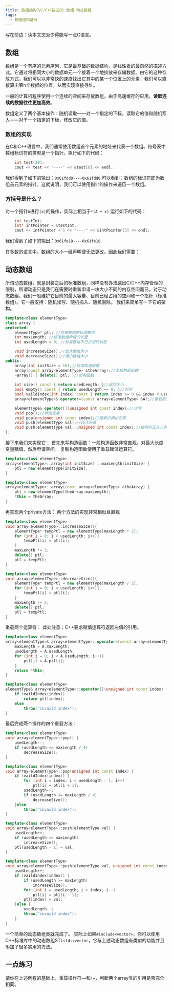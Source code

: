 ```yaml
---
title: 数据结构的C/C++描述01:数组 动态数组
tags: 
  - 数据结构基础
---
```



写在前边：读本文您至少得能写一点C语言。

## 数组

数组是一个有序的元素序列，它是最基础的数据结构，是线性表的最自然的描述方式。它通过将相同大小的数据单元一个接着一个地排放来存储数据。由它的这种存放方式，我们可以以非常快的速度找出它其中的某一个位置上的元素：我们可以直接算出第n个数据的位置，从而实现直接寻址。

一般的计算机程序使用一个连续的空间来存放数组。由于高速缓存的应用，**读取连续的数据往往更加高效**。

数组定义了两个基本操作：随机读取——对一个指定的下标，读取它的值和随机写入——对于一个指定的下标，修改它的值。

### 数组的实现

在C和C++语言中，我们通常使用数组首个元素的地址来代表一个数组。符号表中数组标识符的类型是一个指针。执行如下的代码：

```cpp
    int test[20];
    cout << test << "----" << &test[0] << endl;
```

我们得到了如下的输出：`0x61fdd0----0x61fdd0`
可以看到：数组的标识符即为数组首元素的指针。这就说明，我们可以使用指针的操作来遍历一个数组。

### 方括号是什么？

对一个指针`A`进行`[x]`的操作，实际上相当于`*(A + x)`
运行如下的代码：

```cpp
    int testInt;
    int* intPointer = &testInt;
    cout << intPointer + 5 << "----" << &intPointer[5] << endl;
```

我们得到了如下的输出：`0x61fe18----0x61fe18`

在多数的语言中，数组的大小一经声明便无法更改。因此我们需要：

## 动态数组

所谓动态数组，就是封装之后的标准数组，同样没有办法跳出C/C++内存管理的限制，所谓动态只是我们在需要时重新申请一块大小不同的内存空间而已。对于动态数组，我们一般维护它目前的最大容量、目前已经占用的空间和一个指针（标准数组）。它一般支持：随机读写、随机插入、随机删除。
我们来简单写一下它的架构。

```cpp
template<class elementType>
class array {
protected:
    elementType* ptl; //存放数据的标准数组
    int maxLength; //标准数组申请的长度
    int usedLength = 0; //标准数组中已占用的长度

    void increaseSize();//放大数组大小
    void decreaseSize();//缩小数组大小
public:
    array(int initSize = 10);//标准构造函数
    array(const array<elementType> &theArray);//复制构造函数
    ~array() { delete[] ptl; }//析构函数
    
    int size() const { return usedLength; }//返回大小
    bool empty() const { return usedLength == 0; }//判空
    bool vaildIndex(int index) const { return index >= 0 && index < usedLength; }//判断索引是否有效 此函数可以声明为protected
    array<elementType>& operator=(const array<elementType> &A);//重载赋值运算符

    elementType& operator[](unsigned int const index);//读写
    void pop();//弹出元素
    void pop(unsigned int const index);//按索引弹出元素
    void push(elementType val);//压入元素
    void push(elementType val, unsigned int const index);//按索引压入元素
};
```

接下来我们来实现它：
首先来写构造函数：一般构造函数非常直观，对最大长度变量赋值，然后申请空间。
复制构造函数使用了重载赋值运算符。

```cpp
template<class elementType>
array<elementType>::array(int initSize) : maxLength(initSize) {
    ptl = new elementType[initSize];
}

template<class elementType>
array<elementType>::array(const array<elementType> &theArray) {
    ptl = new elementType[theArray.maxLength];
    *this = theArray;
}
```

再实现两个private方法：
两个方法的实现非常相似且直观

```cpp
template<class elementType>
void array<elementType>::increaseSize(){
    elementType* tempPtl = new elementType[maxLength * 2];
    for (int i = 0; i < usedLength; i++){
        tempPtl[i] = ptl[i];
    }
    maxLength *= 2;
    delete[] ptl;
    ptl = tempPtl;
}

template<class elementType>
void array<elementType>::decreaseSize(){
    elementType* tempPtl = new elementType[maxLength / 2];
    for (int i = 0; i < usedLength; i++){
        tempPtl[i] = ptl[i];
    }
    maxLength /= 2;
    delete[] ptl;
    ptl = tempPtl;
}
```

重载两个运算符：
此处注意：C++要求赋值运算符返回左值的引用。

```cpp
template<class elementType>
array<elementType>& array<elementType>::operator=(const array<elementType> &A) {
    maxLength = A.maxLength;
    usedLength = A.usedLength;
    for (int i = 0; i < A.usedLength; i++){
        ptl[i] = A.ptl[i];
    }
    return *this;
}

template<class elementType>
elementType& array<elementType>::operator[](unsigned int const index) {
    if (vaildIndex(index))
        return ptl[index];
    else
        throw("invaild index");
}
```

最后完成两个操作的四个重载方法：

```cpp
template<class elementType>
void array<elementType>::pop() {
    usedLength--;
    if (usedLength <= maxLength / 4)
        decreaseSize();
}

template<class elementType>
void array<elementType>::pop(unsigned int const index) {
    if (vaildIndex(index)) {
        for (int i = index; i < usedLength - 1; i++)
            ptl[i] = ptl[i + 1];
        usedLength--;
        if (usedLength <= maxLength / 4)
            decreaseSize();
    }else 
        throw("invaild index");
}

template<class elementType>
void array<elementType>::push(elementType val) {
    usedLength++;
    if (usedLength >= maxLength)
        increaseSize();
    ptl[usedLength - 1] = val;
}

template<class elementType>
void array<elementType>::push(elementType val, unsigned int const index) {
    usedLength++;
    if (vaildIndex(index)) {
        if (usedLength >= maxLength)
            increaseSize();
        for (int i = usedLength; i > index; i--)
            ptl[i] = ptl[i - 1];
        ptl[index] = val;
    }else {
        usedLength--;
        throw("invaild index");
    }
}
```

一个简单的动态数组类就完成了。
实际上如果`#include<vector>`，你可以使用C++标准库中的动态数组STL`std::vector`，它与上述动态数组有类似的功能并且附加了很多实用的方法。

## 一点练习

请你在上述例程的基础上，重载操作符`==`和`!=`，判断两个array类的引用是否完全相同。
